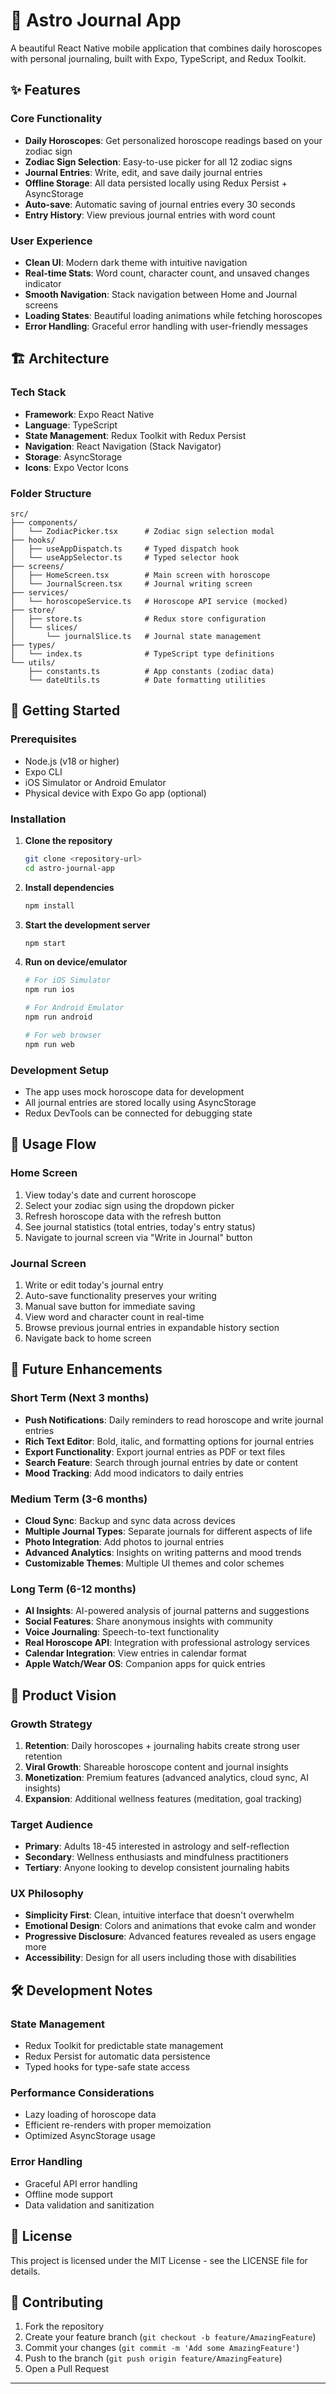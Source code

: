 # 🌟 Astro Journal App

A beautiful React Native mobile application that combines daily horoscopes with personal journaling, built with Expo, TypeScript, and Redux Toolkit.

## ✨ Features

### Core Functionality
- **Daily Horoscopes**: Get personalized horoscope readings based on your zodiac sign
- **Zodiac Sign Selection**: Easy-to-use picker for all 12 zodiac signs
- **Journal Entries**: Write, edit, and save daily journal entries
- **Offline Storage**: All data persisted locally using Redux Persist + AsyncStorage
- **Auto-save**: Automatic saving of journal entries every 30 seconds
- **Entry History**: View previous journal entries with word count

### User Experience
- **Clean UI**: Modern dark theme with intuitive navigation
- **Real-time Stats**: Word count, character count, and unsaved changes indicator
- **Smooth Navigation**: Stack navigation between Home and Journal screens
- **Loading States**: Beautiful loading animations while fetching horoscopes
- **Error Handling**: Graceful error handling with user-friendly messages

## 🏗️ Architecture

### Tech Stack
- **Framework**: Expo React Native
- **Language**: TypeScript
- **State Management**: Redux Toolkit with Redux Persist
- **Navigation**: React Navigation (Stack Navigator)
- **Storage**: AsyncStorage
- **Icons**: Expo Vector Icons

### Folder Structure
```
src/
├── components/
│   └── ZodiacPicker.tsx      # Zodiac sign selection modal
├── hooks/
│   ├── useAppDispatch.ts     # Typed dispatch hook
│   └── useAppSelector.ts     # Typed selector hook
├── screens/
│   ├── HomeScreen.tsx        # Main screen with horoscope
│   └── JournalScreen.tsx     # Journal writing screen
├── services/
│   └── horoscopeService.ts   # Horoscope API service (mocked)
├── store/
│   ├── store.ts              # Redux store configuration
│   └── slices/
│       └── journalSlice.ts   # Journal state management
├── types/
│   └── index.ts              # TypeScript type definitions
└── utils/
    ├── constants.ts          # App constants (zodiac data)
    └── dateUtils.ts          # Date formatting utilities
```

## 🚀 Getting Started

### Prerequisites
- Node.js (v18 or higher)
- Expo CLI
- iOS Simulator or Android Emulator
- Physical device with Expo Go app (optional)

### Installation

1. **Clone the repository**
   ```bash
   git clone <repository-url>
   cd astro-journal-app
   ```

2. **Install dependencies**
   ```bash
   npm install
   ```

3. **Start the development server**
   ```bash
   npm start
   ```

4. **Run on device/emulator**
   ```bash
   # For iOS Simulator
   npm run ios
   
   # For Android Emulator
   npm run android
   
   # For web browser
   npm run web
   ```

### Development Setup
- The app uses mock horoscope data for development
- All journal entries are stored locally using AsyncStorage
- Redux DevTools can be connected for debugging state

## 📱 Usage Flow

### Home Screen
1. View today's date and current horoscope
2. Select your zodiac sign using the dropdown picker
3. Refresh horoscope data with the refresh button
4. See journal statistics (total entries, today's entry status)
5. Navigate to journal screen via "Write in Journal" button

### Journal Screen
1. Write or edit today's journal entry
2. Auto-save functionality preserves your writing
3. Manual save button for immediate saving
4. View word and character count in real-time
5. Browse previous journal entries in expandable history section
6. Navigate back to home screen

## 🔮 Future Enhancements

### Short Term (Next 3 months)
- **Push Notifications**: Daily reminders to read horoscope and write journal entries
- **Rich Text Editor**: Bold, italic, and formatting options for journal entries
- **Export Functionality**: Export journal entries as PDF or text files
- **Search Feature**: Search through journal entries by date or content
- **Mood Tracking**: Add mood indicators to daily entries

### Medium Term (3-6 months)
- **Cloud Sync**: Backup and sync data across devices
- **Multiple Journal Types**: Separate journals for different aspects of life
- **Photo Integration**: Add photos to journal entries
- **Advanced Analytics**: Insights on writing patterns and mood trends
- **Customizable Themes**: Multiple UI themes and color schemes

### Long Term (6-12 months)
- **AI Insights**: AI-powered analysis of journal patterns and suggestions
- **Social Features**: Share anonymous insights with community
- **Voice Journaling**: Speech-to-text functionality
- **Real Horoscope API**: Integration with professional astrology services
- **Calendar Integration**: View entries in calendar format
- **Apple Watch/Wear OS**: Companion apps for quick entries

## 🎯 Product Vision

### Growth Strategy
1. **Retention**: Daily horoscopes + journaling habits create strong user retention
2. **Viral Growth**: Shareable horoscope content and journal insights
3. **Monetization**: Premium features (advanced analytics, cloud sync, AI insights)
4. **Expansion**: Additional wellness features (meditation, goal tracking)

### Target Audience
- **Primary**: Adults 18-45 interested in astrology and self-reflection
- **Secondary**: Wellness enthusiasts and mindfulness practitioners
- **Tertiary**: Anyone looking to develop consistent journaling habits

### UX Philosophy
- **Simplicity First**: Clean, intuitive interface that doesn't overwhelm
- **Emotional Design**: Colors and animations that evoke calm and wonder
- **Progressive Disclosure**: Advanced features revealed as users engage more
- **Accessibility**: Design for all users including those with disabilities

## 🛠️ Development Notes

### State Management
- Redux Toolkit for predictable state management
- Redux Persist for automatic data persistence
- Typed hooks for type-safe state access

### Performance Considerations
- Lazy loading of horoscope data
- Efficient re-renders with proper memoization
- Optimized AsyncStorage usage

### Error Handling
- Graceful API error handling
- Offline mode support
- Data validation and sanitization

## 📄 License

This project is licensed under the MIT License - see the LICENSE file for details.

## 🤝 Contributing

1. Fork the repository
2. Create your feature branch (`git checkout -b feature/AmazingFeature`)
3. Commit your changes (`git commit -m 'Add some AmazingFeature'`)
4. Push to the branch (`git push origin feature/AmazingFeature`)
5. Open a Pull Request

---
